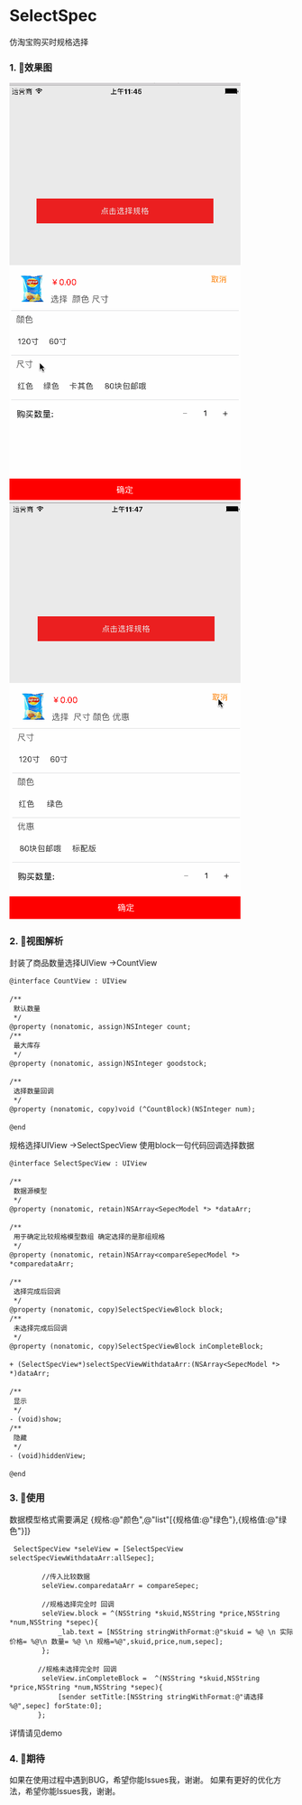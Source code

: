 # SelectSpec
仿淘宝购买时规格选择

### 1. 效果图

![type1](https://github.com/chenhongch/SelectSpec/blob/master/images/type1.gif)
![type2](https://github.com/chenhongch/SelectSpec/blob/master/images/type2.gif)
### 2. 视图解析
封装了商品数量选择UIView ->CountView

```
@interface CountView : UIView

/**
 默认数量
 */
@property (nonatomic, assign)NSInteger count;
/**
 最大库存
 */
@property (nonatomic, assign)NSInteger goodstock;

/**
 选择数量回调
 */
@property (nonatomic, copy)void (^CountBlock)(NSInteger num);

@end
```
规格选择UIView ->SelectSpecView
使用block一句代码回调选择数据
```
@interface SelectSpecView : UIView

/**
 数据源模型
 */
@property (nonatomic, retain)NSArray<SepecModel *> *dataArr;

/**
 用于确定比较规格模型数组 确定选择的是那组规格
 */
@property (nonatomic, retain)NSArray<compareSepecModel *> *comparedataArr;

/**
 选择完成后回调
 */
@property (nonatomic, copy)SelectSpecViewBlock block;
/**
 未选择完成后回调
 */
@property (nonatomic, copy)SelectSpecViewBlock inCompleteBlock;

+ (SelectSpecView*)selectSpecViewWithdataArr:(NSArray<SepecModel *> *)dataArr;

/**
 显示
 */
- (void)show;
/**
 隐藏
 */
- (void)hiddenView;

@end

```
### 3. 使用
数据模型格式需要满足 {规格:@"颜色",@"list"[{规格值:@"绿色"},{规格值:@"绿色"}]}

```
 SelectSpecView *seleView = [SelectSpecView selectSpecViewWithdataArr:allSepec];
 
        //传入比较数据
        seleView.comparedataArr = compareSepec; 
        
        //规格选择完全时 回调
        seleView.block = ^(NSString *skuid,NSString *price,NSString *num,NSString *sepec){
            _lab.text = [NSString stringWithFormat:@"skuid = %@ \n 实际价格= %@\n 数量= %@ \n 规格=%@",skuid,price,num,sepec];
        };
        
       //规格未选择完全时 回调
        seleView.inCompleteBlock =  ^(NSString *skuid,NSString *price,NSString *num,NSString *sepec){
            [sender setTitle:[NSString stringWithFormat:@"请选择  %@",sepec] forState:0];
       };

```
详情请见demo

### 4. 期待
如果在使用过程中遇到BUG，希望你能Issues我，谢谢。
如果有更好的优化方法，希望你能Issues我，谢谢。



